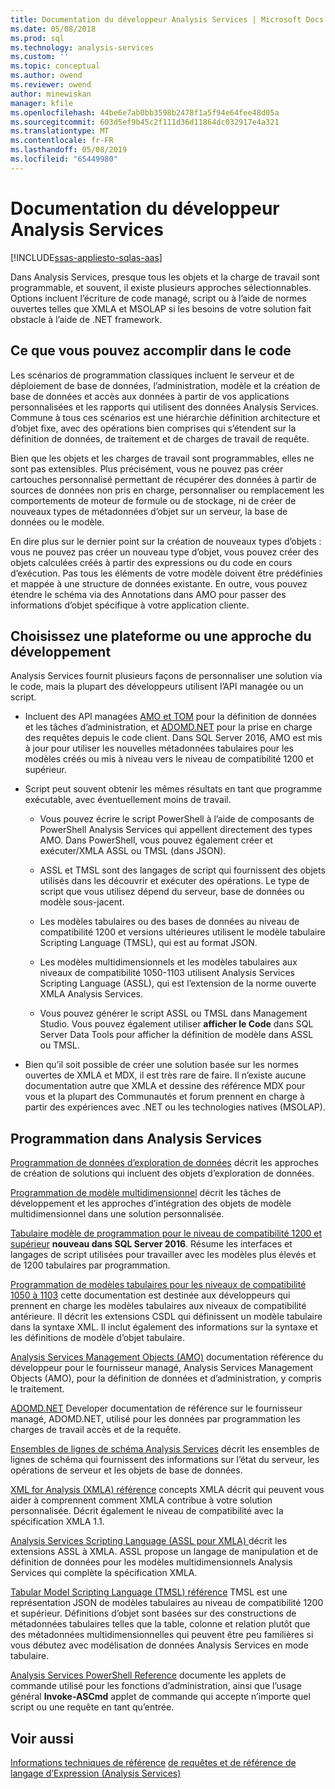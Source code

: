 ```yaml
---
title: Documentation du développeur Analysis Services | Microsoft Docs
ms.date: 05/08/2018
ms.prod: sql
ms.technology: analysis-services
ms.custom: ''
ms.topic: conceptual
ms.author: owend
ms.reviewer: owend
author: minewiskan
manager: kfile
ms.openlocfilehash: 44be6e7ab0bb3598b2478f1a5f94e64fee48d05a
ms.sourcegitcommit: 603d5ef9b45c2f111d36d11864dc032917e4a321
ms.translationtype: MT
ms.contentlocale: fr-FR
ms.lasthandoff: 05/08/2019
ms.locfileid: "65449980"
---
```

# <a name="analysis-services-developer-documentation"></a>Documentation du développeur Analysis Services
[!INCLUDE[ssas-appliesto-sqlas-aas](../includes/ssas-appliesto-sqlas-aas.md)]

Dans Analysis Services, presque tous les objets et la charge de travail sont programmable, et souvent, il existe plusieurs approches sélectionnables.  Options incluent l’écriture de code managé, script ou à l’aide de normes ouvertes telles que XMLA et MSOLAP si les besoins de votre solution fait obstacle à l’aide de .NET framework.

## <a name="what-you-can-accomplish-in-code"></a>Ce que vous pouvez accomplir dans le code
Les scénarios de programmation classiques incluent le serveur et de déploiement de base de données, l’administration, modèle et la création de base de données et accès aux données à partir de vos applications personnalisées et les rapports qui utilisent des données Analysis Services. Commune à tous ces scénarios est une hiérarchie définition architecture et d’objet fixe, avec des opérations bien comprises qui s’étendent sur la définition de données, de traitement et de charges de travail de requête.

Bien que les objets et les charges de travail sont programmables, elles ne sont pas extensibles. Plus précisément, vous ne pouvez pas créer cartouches personnalisé permettant de récupérer des données à partir de sources de données non pris en charge, personnaliser ou remplacement les comportements de moteur de formule ou de stockage, ni de créer de nouveaux types de métadonnées d’objet sur un serveur, la base de données ou le modèle.

En dire plus sur le dernier point sur la création de nouveaux types d’objets : vous ne pouvez pas créer un nouveau type d’objet, vous pouvez créer des objets calculées créés à partir des expressions ou du code en cours d’exécution. Pas tous les éléments de votre modèle doivent être prédéfinies et mappée à une structure de données existante. En outre, vous pouvez étendre le schéma via des Annotations dans AMO pour passer des informations d’objet spécifique à votre application cliente.

## <a name="choose-a-platform-or-approach-to-development"></a>Choisissez une plateforme ou une approche du développement
Analysis Services fournit plusieurs façons de personnaliser une solution via le code, mais la plupart des développeurs utilisent l’API managée ou un script.

- Incluent des API managées [AMO et TOM](http://msdn.microsoft.com/library/mt436122.aspx) pour la définition de données et les tâches d’administration, et [ADOMD.NET](http://msdn.microsoft.com/library/mt465769.aspx) pour la prise en charge des requêtes depuis le code client. Dans SQL Server 2016, AMO est mis à jour pour utiliser les nouvelles métadonnées tabulaires pour les modèles créés ou mis à niveau vers le niveau de compatibilité 1200 et supérieur.

- Script peut souvent obtenir les mêmes résultats en tant que programme exécutable, avec éventuellement moins de travail.

  - Vous pouvez écrire le script PowerShell à l’aide de composants de PowerShell Analysis Services qui appellent directement des types AMO. Dans PowerShell, vous pouvez également créer et exécuter/XMLA ASSL ou TMSL (dans JSON).

  - ASSL et TMSL sont des langages de script qui fournissent des objets utilisés dans les découvrir et exécuter des opérations. Le type de script que vous utilisez dépend du serveur, base de données ou modèle sous-jacent.

  - Les modèles tabulaires ou des bases de données au niveau de compatibilité 1200 et versions ultérieures utilisent le modèle tabulaire Scripting Language (TMSL), qui est au format JSON.

  - Les modèles multidimensionnels et les modèles tabulaires aux niveaux de compatibilité 1050-1103 utilisent Analysis Services Scripting Language (ASSL), qui est l’extension de la norme ouverte XMLA Analysis Services.

  - Vous pouvez générer le script ASSL ou TMSL dans Management Studio. Vous pouvez également utiliser **afficher le Code** dans SQL Server Data Tools pour afficher la définition de modèle dans ASSL ou TMSL.

- Bien qu’il soit possible de créer une solution basée sur les normes ouvertes de XMLA et MDX, il est très rare de faire. Il n’existe aucune documentation autre que XMLA et dessine des référence MDX pour vous et la plupart des Communautés et forum prennent en charge à partir des expériences avec .NET ou les technologies natives (MSOLAP).

## <a name="programming-in-analysis-services"></a>Programmation dans Analysis Services
[Programmation de données d’exploration de données](../analysis-services/data-mining/data-mining-programming.md) décrit les approches de création de solutions qui incluent des objets d’exploration de données.

[Programmation de modèle multidimensionnel](../analysis-services/multidimensional-models/multidimensional-model-programming.md) décrit les tâches de développement et les approches d’intégration des objets de modèle multidimensionnel dans une solution personnalisée.

[Tabulaire modèle de programmation pour le niveau de compatibilité 1200 et supérieur](../analysis-services/tabular-model-programming-compatibility-level-1200/tabular-model-programming-for-compatibility-level-1200.md)
**nouveau dans SQL Server 2016**.  Résume les interfaces et langages de script utilisées pour travailler avec les modèles plus élevés et de 1200 tabulaires par programmation.

[Programmation de modèles tabulaires pour les niveaux de compatibilité 1050 à 1103](../analysis-services/tabular-model-programming-compatibility-levels-1050-1103/tabular-model-programming-for-compatibility-levels-1050-through-1103.md) cette documentation est destinée aux développeurs qui prennent en charge les modèles tabulaires aux niveaux de compatibilité antérieure. Il décrit les extensions CSDL qui définissent un modèle tabulaire dans la syntaxe XML. Il inclut également des informations sur la syntaxe et les définitions de modèle d’objet tabulaire.

[Analysis Services Management Objects (AMO)](https://msdn.microsoft.com/library/mt436122.aspx) documentation référence du développeur pour le fournisseur managé, Analysis Services Management Objects (AMO), pour la définition de données et d’administration, y compris le traitement.

[ADOMD.NET](http://msdn.microsoft.com/library/mt465769.aspx) Developer documentation de référence sur le fournisseur managé, ADOMD.NET, utilisé pour les données par programmation les charges de travail accès et de la requête.

[Ensembles de lignes de schéma Analysis Services](https://docs.microsoft.com/bi-reference/schema-rowsets/analysis-services-schema-rowsets) décrit les ensembles de lignes de schéma qui fournissent des informations sur l’état du serveur, les opérations de serveur et les objets de base de données.

[XML for Analysis &#40;XMLA&#41; référence](https://docs.microsoft.com/bi-reference/xmla/xml-for-analysis-xmla-reference) concepts XMLA décrit qui peuvent vous aider à comprennent comment XMLA contribue à votre solution personnalisée. Décrit également le niveau de compatibilité avec la spécification XMLA 1.1.

[Analysis Services Scripting Language &#40;ASSL pour XMLA&#41; ](https://docs.microsoft.com/bi-reference/assl/analysis-services-scripting-language-assl-for-xmla) décrit les extensions ASSL à XMLA. ASSL propose un langage de manipulation et de définition de données pour les modèles multidimensionnels Analysis Services qui complète la spécification XMLA.

[Tabular Model Scripting Language &#40;TMSL&#41; référence](https://docs.microsoft.com/bi-reference/tmsl/tabular-model-scripting-language-tmsl-reference) TMSL est une représentation JSON de modèles tabulaires au niveau de compatibilité 1200 et supérieur. Définitions d’objet sont basées sur des constructions de métadonnées tabulaires telles que la table, colonne et relation plutôt que des métadonnées multidimensionnelles qui peuvent être peu familières si vous débutez avec modélisation de données Analysis Services en mode tabulaire.

[Analysis Services PowerShell Reference](../analysis-services/powershell/analysis-services-powershell-reference.md) documente les applets de commande utilisé pour les fonctions d’administration, ainsi que l’usage général **Invoke-ASCmd** applet de commande qui accepte n’importe quel script ou une requête en tant qu’entrée.

## <a name="see-also"></a>Voir aussi
[Informations techniques de référence](../analysis-services/powershell/technical-reference-ssas.md)
[de requêtes et de référence de langage d’Expression &#40;Analysis Services&#41;](http://msdn.microsoft.com/library/gg492188.aspx)
